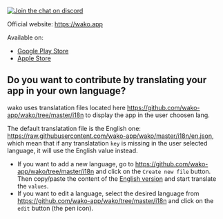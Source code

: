 [![Join the chat on discord](https://img.shields.io/badge/join%20the%20chat-on%20discord-0088cc.svg)](https://discord.gg/Xf7Qnp3)

Official website: https://wako.app

Available on:
- [Google Play Store](https://play.google.com/store/apps/details?id=app.wako) 
- [Apple Store](https://itunes.apple.com/fr/app/wako-tv/id1456393880?l=en&mt=8)


## Do you want to contribute by translating your app in your own language?

wako uses translatation files located here https://github.com/wako-app/wako/tree/master/i18n to display the app in the user choosen lang. 

The default translatation file is the English one: https://raw.githubusercontent.com/wako-app/wako/master/i18n/en.json, which mean that if any translatation `key` is missing in the user selected language, it will use the English value instead.

- If you want to add a new language, go to https://github.com/wako-app/wako/tree/master/i18n and click on the `Create new file` button. Then copy/paste the content of the [English version](https://raw.githubusercontent.com/wako-app/wako/master/i18n/en.json) and start translate the `values`.
- If you want to edit a language, select the desired language from https://github.com/wako-app/wako/tree/master/i18n and click on the `edit` button (the pen icon).

